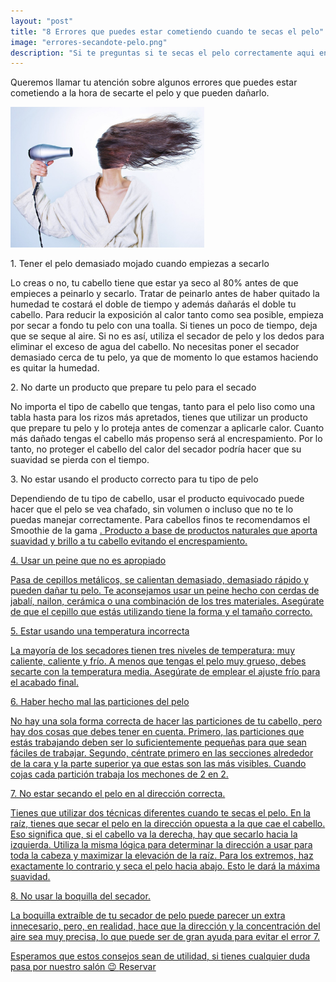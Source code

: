 ```yaml
---
layout: "post"
title: "8 Errores que puedes estar cometiendo cuando te secas el pelo"
image: "errores-secandote-pelo.png"
description: "Si te preguntas si te secas el pelo correctamente aqui encontraras los errores comunes que puedes estar cometiendo y que dañan tu cabello"
---
```


 <article class="container mod-row">
  <div class="container-item-text-left">
   <p>
    Queremos llamar tu atención sobre algunos errores que puedes estar cometiendo a la hora de secarte el pelo y que pueden dañarlo.
   </p>
 </div>
 <div>
    <img src="img/secarse-el-pelo.jpg" width="310" height="auto" alt="Errores cuando te secas el pelo">
 </div>
   <p>1. Tener el pelo demasiado mojado cuando empiezas a secarlo</p>
   <p>
    Lo creas o no, tu cabello tiene que estar ya seco al 80% antes de que empieces a peinarlo y secarlo. Tratar de peinarlo antes de haber quitado la humedad te costará el doble de tiempo y además dañarás el doble tu cabello. Para reducir la exposición al calor tanto como sea posible, empieza por secar a fondo tu pelo con una toalla. Si tienes un poco de tiempo, deja que se seque al aire. Si no es así, utiliza el secador de pelo y los dedos para eliminar el exceso de agua del cabello. No necesitas poner el secador demasiado cerca de tu pelo, ya que de momento lo que estamos haciendo es quitar la humedad.
   </p>
   <p>2. No darte un producto que prepare tu pelo para el secado</p>
   <p>
    No importa el tipo de cabello que tengas, tanto para el pelo liso como una tabla hasta para los rizos más apretados, tienes que utilizar un producto que prepare tu pelo y lo proteja antes de comenzar a aplicarle calor. Cuanto más dañado tengas el cabello más propenso será al encrespamiento. Por lo tanto, no proteger el cabello del calor del secador podría hacer que su suavidad se pierda con el tiempo.
   </p>
   <p>3. No estar usando el producto correcto para tu tipo de pelo</p>
   <p>
    Dependiendo de tu tipo de cabello, usar el producto equivocado puede hacer que el pelo se vea chafado, sin volumen  o incluso que no te lo puedas manejar correctamente. Para cabellos finos te recomendamos el Smoothie de la gama <a class="link" href= "http://www.peluqueriaescandalozaragoza.es/productos-kinessences-detoxKinessences" Detox de Kin cosmetics</a>. Producto a base de productos naturales que aporta suavidad y brillo a tu cabello evitando el encrespamiento.
   </p>
   <p>4. Usar un peine que no es apropiado</p>
   <p>
    Pasa de cepillos metálicos, se calientan demasiado, demasiado rápido y pueden dañar tu pelo. Te aconsejamos usar un peine hecho con cerdas de jabalí, nailon, cerámica o una combinación de los tres materiales. Asegúrate de que el cepillo que estás utilizando tiene la forma y el tamaño correcto.
   </p>
   <p>5. Estar usando una temperatura incorrecta</p>
   <p>
    La mayoría de los secadores tienen tres niveles de temperatura: muy caliente, caliente y frío. A menos que tengas el pelo muy grueso, debes secarte con la temperatura media. Asegúrate de emplear el ajuste frío para el acabado final.
  </p>
  <p>6. Haber hecho mal las particiones del pelo</p>
  <p>
    No hay una sola forma correcta de hacer las particiones de tu cabello, pero hay dos cosas que debes tener en cuenta.
    Primero, las particiones que estás trabajando deben ser lo suficientemente pequeñas para que sean fáciles de trabajar.
    Segundo, céntrate primero en las secciones alrededor de la cara y la parte superior ya que estas son las  más visibles.
    Cuando cojas cada partición trabaja los mechones de 2 en 2.
  </p>
  <p>7. No estar secando el pelo en al dirección correcta.</p>
  <p>
    Tienes que utilizar dos técnicas diferentes cuando te secas el pelo. En la raíz, tienes que secar el pelo en la dirección opuesta a la que cae el cabello. Eso significa que, si el cabello va la derecha, hay que secarlo hacia la izquierda. Utiliza la misma lógica para determinar la dirección a usar para toda la cabeza y maximizar la elevación de la raíz. Para los extremos, haz exactamente lo contrario y seca el pelo hacia abajo. Esto le dará la máxima suavidad.
  </p>
  <p>8. No usar la boquilla del secador.</p>
  <p>
   La boquilla extraíble de tu secador de pelo puede parecer un extra innecesario, pero, en realidad, hace que la dirección y la concentración  del aire sea muy precisa, lo que puede ser de gran ayuda para evitar el error 7.
   </p>
   <p class="container text-center">
   Esperamos que estos consejos sean de utilidad, si tienes cualquier duda pasa por nuestro salón &#128521; <a class="button" href="{{ site.url }}/formulario">Reservar</a>
   </p>
</article>
